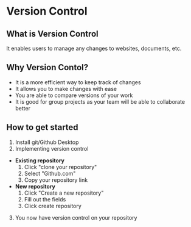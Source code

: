 # Version Control
## What is Version Control
It enables users to manage any changes to websites, documents, etc.
## Why Version Contol?
- It is a more efficient way to keep track of changes
- It allows you to make changes with ease
- You are able to compare versions of your work
- It is good for group projects as your team will be able to collaborate better
## How to get started
1. Install git/Github Desktop
2. Implementing version control
  - **Existing repository**
    1. Click "clone your repository"
    2. Select "Github.com"
    3. Copy your repository link
  - **New repository**
    1. Click "Create a new repository"
    2. Fill out the fields
    3. Click create repository
3. You now have version control on your repository
